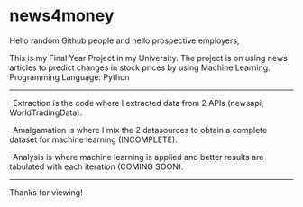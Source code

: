# news4money
Hello random Github people and hello prospective employers,


This is my Final Year Project in my University. 
The project is on using news articles to predict changes in stock prices by using Machine Learning. Programming Language: Python
___________________________________________________________________________________________________________________
-Extraction is the code where I extracted data from 2 APIs (newsapi, WorldTradingData).

-Amalgamation is where I mix the 2 datasources to obtain a complete dataset for machine learning (INCOMPLETE).

-Analysis is where machine learning is applied and better results are tabulated with each iteration (COMING SOON).
___________________________________________________________________________________________________________________

Thanks for viewing!
